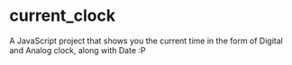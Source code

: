 # current_clock
A JavaScript project that shows you the current time in the form of Digital and Analog clock, along with Date :P
